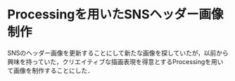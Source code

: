 # Processingを用いたSNSヘッダー画像制作
SNSのヘッダー画像を更新することにして新たな画像を探していたが，以前から興味を持っていた，クリエイティブな描画表現を得意とするProcessingを用いて画像を制作することにした．
